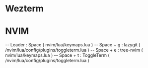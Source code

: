 # Wezterm

# NVIM
-- Leader : Space ( nvim/lua/keymaps.lua )
-- Space + g : lazygit ( /nvim/lua/config/plugins/toggleterm.lua )
-- Space + e : tree-nvim ( nvim/lua/keymaps.lua )
-- Space + t : ToggleTerm ( /nvim/lua/config/plugins/toggleterm.lua )
